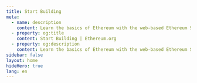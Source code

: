 ```yaml
---
title: Start Building
meta:
  - name: description
    content: Learn the basics of Ethereum with the web-based Ethereum Studio for building and testing smart contracts.
  - property: og:title
    content: Start Building | Ethereum.org
  - property: og:description
    content: Learn the basics of Ethereum with the web-based Ethereum Studio for building and testing smart contracts.
sidebar: false
layout: home
hideHero: true
lang: en
---
```


<BuildPage />
